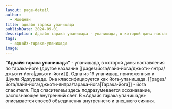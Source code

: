 ```yaml
---
layout: page-detail
author:
  - Яшодеви
title: адвайя тарака упанишада
publishDate: 2024-09-01
description: Адвайя тарака упанишада - упанишада, в которой даны наставления по тарака-йоге (другое название джьоти-йоги). Одна из 19 упанишад, приложенных к Шукла Яджурведе. Она классифицируется как йога-упанишада.
tags:
  - адвайя-тарака-упанишада
image:
---
```

**"Адвайя тарака упанишада"** - упанишада, в которой даны наставления по тарака-йоге (другое название [[pages/йога/лайя-йога/джьоти-янтра/джьоти-йога|джьоти-йоги]]). Одна из 19 упанишад, приложенных к Шукла Яджурведе. Она классифицируется как йога-упанишада.
[[pages/йога/лайя-йога/джьоти-янтра/тарака-йога|Тарака-йога]] - йога спасителя. Под спасителем здесь подразумевается осознавание, распознающее внутренний свет. В «Адвайя тарака упанишаде» описывается способ объединения внутреннего и внешнего сияния.

